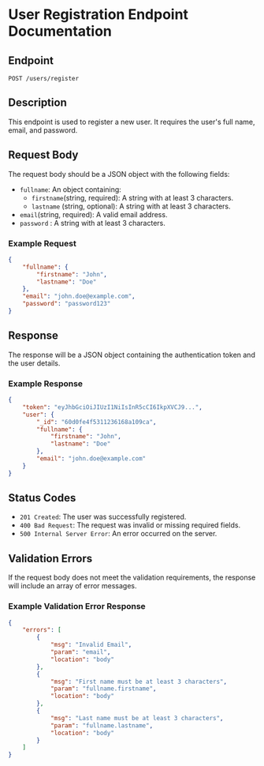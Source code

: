 
# User Registration Endpoint Documentation

## Endpoint
`POST /users/register`

## Description
This endpoint is used to register a new user. It requires the user's full name, email, and password.

## Request Body
The request body should be a JSON object with the following fields:
- `fullname`: An object containing:
    - `firstname`(string, required): A string with at least 3 characters.
    - `lastname` (string, optional): A string with at least 3 characters.
- `email`(string, required): A valid email address.
- `password` : A string with at least 3 characters.

### Example Request
```json
{
    "fullname": {
        "firstname": "John",
        "lastname": "Doe"
    },
    "email": "john.doe@example.com",
    "password": "password123"
}
```

## Response
The response will be a JSON object containing the authentication token and the user details.

### Example Response
```json
{
    "token": "eyJhbGciOiJIUzI1NiIsInR5cCI6IkpXVCJ9...",
    "user": {
        "_id": "60d0fe4f5311236168a109ca",
        "fullname": {
            "firstname": "John",
            "lastname": "Doe"
        },
        "email": "john.doe@example.com"
    }
}
```

## Status Codes
- `201 Created`: The user was successfully registered.
- `400 Bad Request`: The request was invalid or missing required fields.
- `500 Internal Server Error`: An error occurred on the server.

## Validation Errors
If the request body does not meet the validation requirements, the response will include an array of error messages.

### Example Validation Error Response
```json
{
    "errors": [
        {
            "msg": "Invalid Email",
            "param": "email",
            "location": "body"
        },
        {
            "msg": "First name must be at least 3 characters",
            "param": "fullname.firstname",
            "location": "body"
        },
        {
            "msg": "Last name must be at least 3 characters",
            "param": "fullname.lastname",
            "location": "body"
        }
    ]
}
```